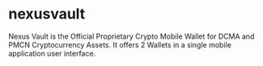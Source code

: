 # nexusvault
Nexus Vault is the Official Proprietary Crypto Mobile Wallet for DCMA and PMCN Cryptocurrency Assets. It offers 2 Wallets in a single mobile application user interface.
